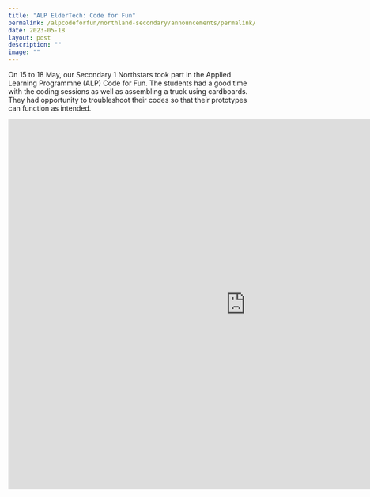 ```yaml
---
title: "ALP ElderTech: Code for Fun"
permalink: /alpcodeforfun/northland-secondary/announcements/permalink/
date: 2023-05-18
layout: post
description: ""
image: ""
---
```

On 15 to 18 May, our Secondary 1 Northstars took part in the Applied Learning Programmne (ALP) Code for Fun. The students had a good time with the coding sessions as well as assembling a truck using cardboards. They had opportunity to troubleshoot their codes so that their prototypes can function as intended.

<iframe src="https://docs.google.com/presentation/d/e/2PACX-1vS9W09v30NoZa8zKwnxB0Tc4S6Q1wa_HERzAjnOBxHAJSrdQnFo-dX3oPnJliKWfg/embed?start=false&amp;loop=false&amp;delayms=3000" frameborder="0" width="960" height="749" allowfullscreen="true"></iframe>